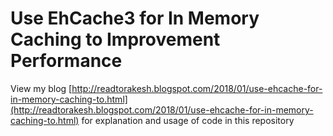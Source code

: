 #  Use EhCache3 for In Memory Caching to Improvement Performance
View my blog [http://readtorakesh.blogspot.com/2018/01/use-ehcache-for-in-memory-caching-to.html](http://readtorakesh.blogspot.com/2018/01/use-ehcache-for-in-memory-caching-to.html) for explanation and usage of code in this repository
